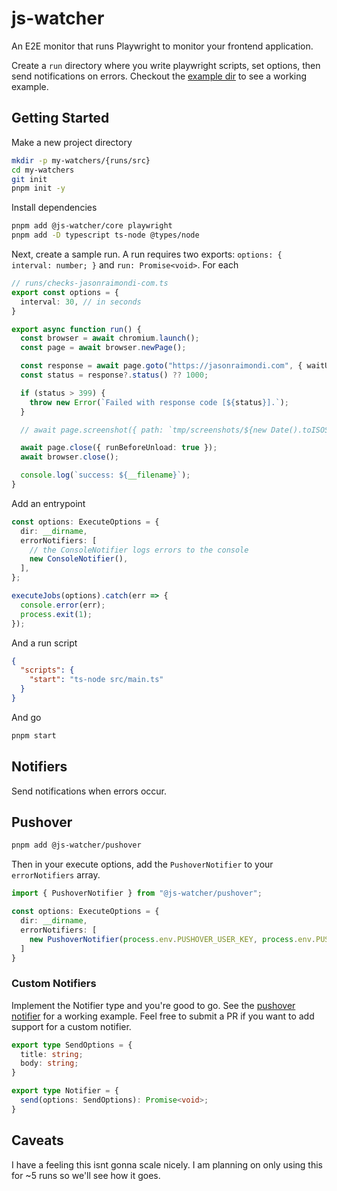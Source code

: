 # js-watcher

An E2E monitor that runs Playwright to monitor your frontend application.

Create a `run` directory where you write playwright scripts, set options, then send notifications on errors. Checkout the [example dir](./example) to see a working example.

## Getting Started

Make a new project directory

```bash
mkdir -p my-watchers/{runs/src}
cd my-watchers
git init
pnpm init -y
```

Install dependencies

```bash
pnpm add @js-watcher/core playwright
pnpm add -D typescript ts-node @types/node
```

Next, create a sample run. A run requires two exports: `options: { interval: number; }` and `run: Promise<void>`. For each 

```typescript
// runs/checks-jasonraimondi-com.ts
export const options = {
  interval: 30, // in seconds
}

export async function run() {
  const browser = await chromium.launch();
  const page = await browser.newPage();

  const response = await page.goto("https://jasonraimondi.com", { waitUntil: "domcontentloaded" });
  const status = response?.status() ?? 1000;

  if (status > 399) {
    throw new Error(`Failed with response code [${status}].`);
  }

  // await page.screenshot({ path: `tmp/screenshots/${new Date().toISOString()}-${basename(__filename)}.jpg` });

  await page.close({ runBeforeUnload: true });
  await browser.close();

  console.log(`success: ${__filename}`);
}
```

Add an entrypoint

```typescript
const options: ExecuteOptions = {
  dir: __dirname,
  errorNotifiers: [
    // the ConsoleNotifier logs errors to the console
    new ConsoleNotifier(),
  ],
};

executeJobs(options).catch(err => {
  console.error(err);
  process.exit(1);
});
```

And a run script

```json
{
  "scripts": {
    "start": "ts-node src/main.ts"
  }
}
```

And go

```bash
pnpm start
```

## Notifiers

Send notifications when errors occur.

## Pushover

```bash
pnpm add @js-watcher/pushover
```

Then in your execute options, add the `PushoverNotifier` to your `errorNotifiers` array.

```typescript
import { PushoverNotifier } from "@js-watcher/pushover";

const options: ExecuteOptions = {
  dir: __dirname,
  errorNotifiers: [
    new PushoverNotifier(process.env.PUSHOVER_USER_KEY, process.env.PUSHOVER_API_KEY),
  ]
}
```

### Custom Notifiers

Implement the Notifier type and you're good to go. See the [pushover notifier](./packages/pushover/src/main.ts) for a working example. Feel free to submit a PR if you want to add support for a custom notifier.

```typescript
export type SendOptions = {
  title: string;
  body: string;
}

export type Notifier = {
  send(options: SendOptions): Promise<void>;
}
```

## Caveats

I have a feeling this isnt gonna scale nicely. I am planning on only using this for ~5 runs so we'll see how it goes.
